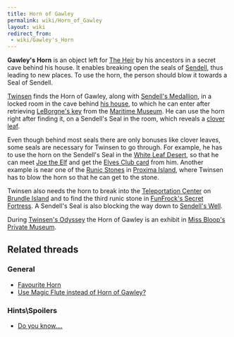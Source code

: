 ```yaml
---
title: Horn of Gawley
permalink: wiki/Horn_of_Gawley
layout: wiki
redirect_from:
 - wiki/Gawley's_Horn
---
```


**Gawley's Horn** is an object left for [The
Heir](Legend_of_Sendell "wikilink") by his ancestors in a secret cave
behind his house. It enables breaking open the seals of
[Sendell](Sendell "wikilink"), thus leading to new places. To use the
horn, the person should blow it towards a Seal of Sendell.

[Twinsen](Twinsen "wikilink") finds the Horn of Gawley, along with
[Sendell's Medallion](Sendell's_Medallion "wikilink"), in a locked room
in the cave behind [his house](Twinsen's_house "wikilink"), to which he
can enter after retrieving [LeBorgne's
key](Key_to_the_Heir's_room "wikilink") from the [Maritime
Museum](Maritime_Museum "wikilink"). He can use the horn right after
finding it, on a Sendell's Seal in the room, which reveals a [clover
leaf](clover_leaf "wikilink").

Even though behind most seals there are only bonuses like clover leaves,
some seals are necessary for Twinsen to go through. For example, he has
to use the horn on the Sendell's Seal in the [White Leaf
Desert](White_Leaf_Desert "wikilink"), so that he can meet [Joe the
Elf](Joe_the_Elf "wikilink") and get the [Elves Club
card](Elves_Club_card "wikilink") from him. Another example is near one
of the [Runic Stones](Runic_Stones "wikilink") in [Proxima
Island](Proxima_Island "wikilink"), where Twinsen has to blow the horn
so that he can get to the stone.

Twinsen also needs the horn to break into the [Teleportation
Center](Teleportation_Center "wikilink") on [Brundle
Island](Brundle_Island "wikilink") and to find the third runic stone in
[FunFrock's Secret Fortress](FunFrock's_Secret_Fortress "wikilink"). A
Sendell's Seal is also blocking the way down to [Sendell's
Well](Sendell's_Well "wikilink").

During [Twinsen's Odyssey](Twinsen's_Odyssey "wikilink") the Horn of
Gawley is an exhibit in [Miss Bloop's Private
Museum](Miss_Bloop's_Private_Museum "wikilink").

## Related threads

### General

- [Favourite Horn](https://forum.magicball.net/showthread.php?t=6289)
- [Use Magic Flute instead of Horn of
  Gawley?](https://forum.magicball.net/showthread.php?t=12249)

### Hints\Spoilers

- [Do you know....](https://forum.magicball.net/showthread.php?t=1372)
